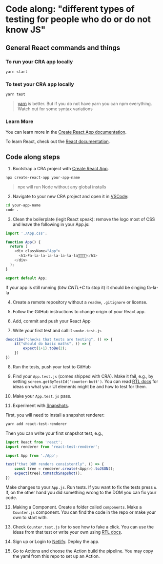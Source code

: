 # Code along: "different types of testing for people who do or do not know JS"

## General React commands and things

### To run your CRA app locally

```bash
yarn start
```

### To test your CRA app locally

```bash
yarn test
```

>[yarn](https://classic.yarnpkg.com/en/) is better. But if you do not have yarn you can npm everything. Watch out for some syntax variations

### Learn More

You can learn more in the [Create React App documentation](https://facebook.github.io/create-react-app/docs/getting-started).

To learn React, check out the [React documentation](https://reactjs.org/).

## Code along steps

1. Bootstrap a CRA project with [Create React App](https://github.com/facebook/create-react-app).

```bash
npx create-react-app your-app-name 
```

> npx will run Node without any global installs

2. Navigate to your new CRA project and open it in [VSCode](https://vscode.dev/):

```bash
cd your-app-name
code .
```

3. Clean the boilerplate (legit React speak): remove the logo most of CSS and leave the following in your App.js:

```js
import './App.css';

function App() {
  return (
    <div className="App">
      <h1>Fa-la-la-la-la-la-la-la🎄🎄🎄🎄</h1>
    </div>
  );
}

export default App;
```

If your app is still running (btw *CNTL+C* to stop it) it should be singing fa-la-la

4. Create a remote repository without a `readme`, `.gitignore` or license.

5. Follow the GitHub instructions to change origin of your React app.

6. Add, commit and push your React App

7. Write your first test and call it `smoke.test.js`

```js
describe("checks that tests are testing", () => {
    it("should do basic maths", () => {
        expect(1+1).toBe(2);
    })
})
```

8. Run the tests, push your test to GitHub

9. Find your `App.test.js` (comes shipped with CRA). Make it fail, e.g., by setting `screen.getByTestId('counter-butt')`. You can read [RTL docs](https://testing-library.com/docs/react-testing-library/intro/) for ideas on what your UI elements might be and how to test for them.

10. Make your `App.test.js` pass.

11. Experiment with [Snapshots](https://jestjs.io/docs/snapshot-testing).

First, you will need to install a snapshot renderer:

```bash
yarn add react-test-renderer
```

Then you can write your first snapshot test, e.g.,

```js
import React from 'react';
import renderer from 'react-test-renderer';

import App from './App';

test("that DOM renders consistently", () => {
    const tree = renderer.create(<App/>).toJSON();
    expect(tree).toMatchSnapshot();
})
```

Make changes to your `App.js`. Run tests. If you want to fix the tests press `u`. If, on the other hand you did something wrong to the DOM you can fix your code.

12. Making a Component. Create a folder called `components`. Make a `Counter.js` component. You can find the code in the repo or make your own to start with.

13. Check `Counter.test.js` for to see how to fake a click. You can use the ideas from that test or write your own using [RTL docs](https://testing-library.com/docs/react-testing-library/intro/).

14. Sign up or Login to [Netlify](https://www.netlify.com/). Deploy the app.

15. Go to Actions and choose the Action build the pipeline. You may copy the yaml from this repo to set up an Action.
